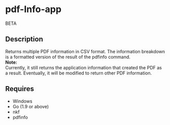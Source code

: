 # pdf-Info-app 
BETA  

## Description  
Returns multiple PDF information in CSV format. The information breakdown is a formatted version of the result of the pdfinfo command.  
**Note:**  
Currently, it still returns the application information that created the PDF as a result. Eventually, it will be modified to return other PDF information.  

## Requires  
- Windows
- Go (1.9 or above)
- nkf
- pdfinfo
